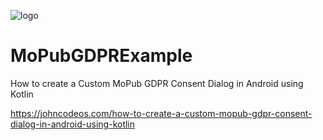 ![logo](https://i.imgur.com/Dv73hCk.png)
# MoPubGDPRExample
How to create a Custom MoPub GDPR Consent Dialog in Android using Kotlin

https://johncodeos.com/how-to-create-a-custom-mopub-gdpr-consent-dialog-in-android-using-kotlin
